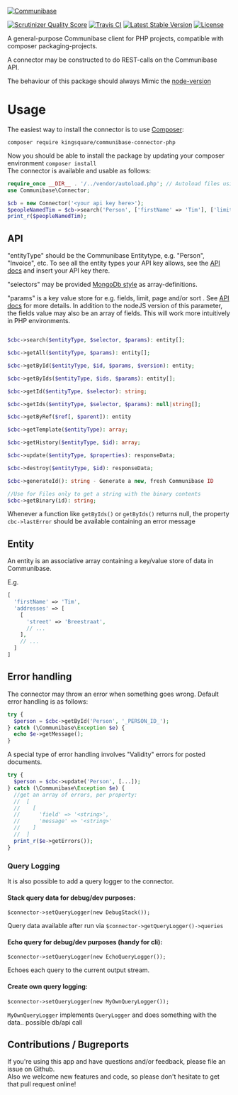 [![Communibase](https://www.communibase.nl/img/siteLogo.png)](https://www.communibase.nl)

[![Scrutinizer Quality Score](https://scrutinizer-ci.com/g/kingsquare/communibase-connector-php/badges/quality-score.png?s=94ea144a5b63afdb4ff9b99991f5ca830ba59d37)](https://scrutinizer-ci.com/g/kingsquare/communibase-connector-php/)
[![Travis CI](https://travis-ci.org/kingsquare/communibase-connector-php.svg)](https://travis-ci.org/kingsquare/communibase-connector-php)
[![Latest Stable Version](https://poser.pugx.org/kingsquare/communibase-connector-php/v/stable.png)](https://packagist.org/packages/kingsquare/communibase-connector-php)
[![License](https://poser.pugx.org/kingsquare/communibase-connector-php/license.png)](https://packagist.org/packages/kingsquare/communibase-connector-php)

A general-purpose Communibase client for PHP projects, compatible with composer packaging-projects.

A connector may be constructed to do REST-calls on the Communibase API.  

The behaviour of this package should always Mimic
the [node-version](https://github.com/kingsquare/communibase-connector-js)

Usage
=====

The easiest way to install the connector is to use [Composer](https://getcomposer.org/):
```
composer require kingsquare/communibase-connector-php
```
Now you should be able to install the package by updating your composer environment ```composer install```   
The connector is available and usable as follows:

```php
require_once __DIR__ . '/../vendor/autoload.php'; // Autoload files using Composer autoload
use Communibase\Connector;

$cb = new Connector('<your api key here>');
$peopleNamedTim = $cb->search('Person', ['firstName' => 'Tim'], ['limit' => 5]);
print_r($peopleNamedTim);
```


API
---

"entityType" should be the Communibase Entitytype, e.g. "Person", "Invoice", etc. To see all the entity types your API key allows, see the [API docs](https://api.communibase.nl/docs/) and insert your API key there.

"selectors" may be provided [MongoDb style](http://docs.mongodb.org/manual/reference/method/db.collection.find/#db.collection.find) as array-definitions.

"params" is a key value store for e.g. fields, limit, page and/or sort . See [API docs](https://api.communibase.nl/docs/) for more details. In addition to the nodeJS version of this parameter, the fields value may also be an array of fields. This will work more intuitively in PHP environments.

```php

$cbc->search($entityType, $selector, $params): entity[];

$cbc->getAll($entityType, $params): entity[];

$cbc->getById($entityType, $id, $params, $version): entity;

$cbc->getByIds($entityType, $ids, $params): entity[];

$cbc->getId($entityType, $selector): string;

$cbc->getIds($entityType, $selector, $params): null|string[];

$cbc->getByRef($ref[, $parent]): entity

$cbc->getTemplate($entityType): array;

$cbc->getHistory($entityType, $id): array;

$cbc->update($entityType, $properties): responseData;

$cbc->destroy($entityType, $id): responseData;

$cbc->generateId(): string - Generate a new, fresh Communibase ID

//Use for Files only to get a string with the binary contents
$cbc->getBinary(id): string;

```

Whenever a function like ```getByIds()``` or ```getByIds()``` returns null, the property ```cbc->lastError``` should be available containing an error message


Entity
--
An entity is an associative array containing a key/value store of data in Communibase.

E.g.

```php
[
  'firstName' => 'Tim',
  'addresses' => [
    [
      'street' => 'Breestraat',
      // ...
    ], 
    // ...
  ]
]
```

Error handling
--

The connector may throw an error when something goes wrong. Default error handling is as follows:

```php
try {
  $person = $cbc->getById('Person', '_PERSON_ID_');
} catch (\Communibase\Exception $e) {
  echo $e->getMessage();
}
```

A special type of error handling involves "Validity" errors for posted documents.

```php
try {
  $person = $cbc->update('Person', [...]);
} catch (\Communibase\Exception $e) {
  //get an array of errors, per property:
  //  [
  //    [
  //      'field' => '<string>',
  //      'message' => '<string>'
  //    ]
  //  ]
  print_r($e->getErrors());
}
```

### Query Logging

It is also possible to add a query logger to the connector.

#### Stack query data for debug/dev purposes:

    $connector->setQueryLogger(new DebugStack());

Query data available after run via `$connector->getQueryLogger()->queries`

#### Echo query for debug/dev purposes (handy for cli):

    $connector->setQueryLogger(new EchoQueryLogger());

Echoes each query to the current output stream.

#### Create own query logging:

    $connector->setQueryLogger(new MyOwnQueryLogger());

`MyOwnQueryLogger` implements `QueryLogger` and does something with the data.. possible db/api call

## Contributions / Bugreports

If you're using this app and have questions and/or feedback, please file an issue on Github.   
Also we welcome new features and code, so please don't hesitate to get that pull request online!

